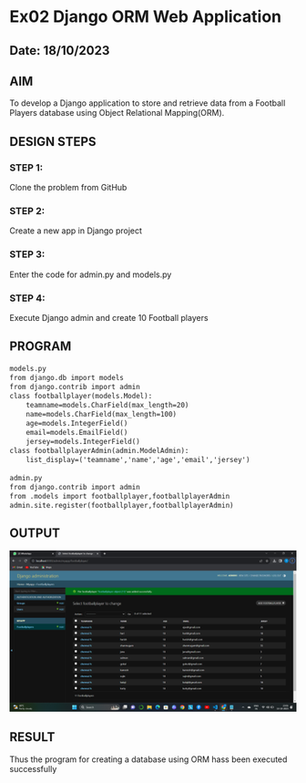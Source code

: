 # Ex02 Django ORM Web Application
## Date: 18/10/2023

## AIM
To develop a Django application to store and retrieve data from a Football Players database using Object Relational Mapping(ORM).



## DESIGN STEPS

### STEP 1:
Clone the problem from GitHub

### STEP 2:
Create a new app in Django project

### STEP 3:
Enter the code for admin.py and models.py

### STEP 4:
Execute Django admin and create 10 Football players

## PROGRAM

```
models.py
from django.db import models
from django.contrib import admin
class footballplayer(models.Model):
    teamname=models.CharField(max_length=20)
    name=models.CharField(max_length=100)
    age=models.IntegerField()
    email=models.EmailField()
    jersey=models.IntegerField()
class footballplayerAdmin(admin.ModelAdmin):
    list_display=('teamname','name','age','email','jersey')

admin.py
from django.contrib import admin
from .models import footballplayer,footballplayerAdmin
admin.site.register(footballplayer,footballplayerAdmin)    
```
## OUTPUT
![Alt text](<Screenshot (6).png>)



## RESULT
Thus the program for creating a database using ORM hass been executed successfully
